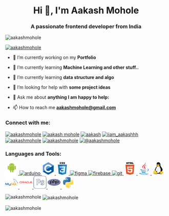 <h1 align="center">Hi 👋, I'm Aakash Mohole</h1>
<h3 align="center">A passionate frontend developer from India</h3>

<p align="left"> <img src="https://komarev.com/ghpvc/?username=aakashmohole&label=Profile%20views&color=0e75b6&style=flat" alt="aakashmohole" /> </p>

<p align="left"> <a href="https://twitter.com/aakashmohole" target="blank"><img src="https://img.shields.io/twitter/follow/aakashmohole?logo=twitter&style=for-the-badge" alt="aakashmohole" /></a> </p>

- 🔭 I’m currently working on my **Portfolio**

- 🌱 I’m currently learning **Machine Learning and other stuff..**

- 👯 I’m currently learning **data structure and algo**

- 🤝 I’m looking for help with **some project ideas**

- 💬 Ask me about **anything I am happy to help:**

- 📫 How to reach me **aakashmohole@gmail.com**

<h3 align="left">Connect with me:</h3>
<p align="left">
<a href="https://twitter.com/aakashmohole" target="blank"><img align="center" src="https://raw.githubusercontent.com/rahuldkjain/github-profile-readme-generator/master/src/images/icons/Social/twitter.svg" alt="aakashmohole" height="30" width="40" /></a>
<a href="https://linkedin.com/in/aakash mohole" target="blank"><img align="center" src="https://raw.githubusercontent.com/rahuldkjain/github-profile-readme-generator/master/src/images/icons/Social/linked-in-alt.svg" alt="aakash mohole" height="30" width="40" /></a>
<a href="https://fb.com/aakash" target="blank"><img align="center" src="https://raw.githubusercontent.com/rahuldkjain/github-profile-readme-generator/master/src/images/icons/Social/facebook.svg" alt="aakash" height="30" width="40" /></a>
<a href="https://instagram.com/iiam_aakashhh" target="blank"><img align="center" src="https://raw.githubusercontent.com/rahuldkjain/github-profile-readme-generator/master/src/images/icons/Social/instagram.svg" alt="iiam_aakashhh" height="30" width="40" /></a>
<a href="https://www.codechef.com/users/aakashmohole" target="blank"><img align="center" src="https://cdn.jsdelivr.net/npm/simple-icons@3.1.0/icons/codechef.svg" alt="aakashmohole" height="30" width="40" /></a>
<a href="https://www.hackerrank.com/aakashmohole" target="blank"><img align="center" src="https://raw.githubusercontent.com/rahuldkjain/github-profile-readme-generator/master/src/images/icons/Social/hackerrank.svg" alt="aakashmohole" height="30" width="40" /></a>
<a href="https://www.hackerearth.com/@aakashmohole" target="blank"><img align="center" src="https://raw.githubusercontent.com/rahuldkjain/github-profile-readme-generator/master/src/images/icons/Social/hackerearth.svg" alt="@aakashmohole" height="30" width="40" /></a>
</p>

<h3 align="left">Languages and Tools:</h3>
<p align="left"> <a href="https://developer.android.com" target="_blank" rel="noreferrer"> <img src="https://raw.githubusercontent.com/devicons/devicon/master/icons/android/android-original-wordmark.svg" alt="android" width="40" height="40"/> </a> <a href="https://www.arduino.cc/" target="_blank" rel="noreferrer"> <img src="https://cdn.worldvectorlogo.com/logos/arduino-1.svg" alt="arduino" width="40" height="40"/> </a> <a href="https://www.cprogramming.com/" target="_blank" rel="noreferrer"> <img src="https://raw.githubusercontent.com/devicons/devicon/master/icons/c/c-original.svg" alt="c" width="40" height="40"/> </a> <a href="https://www.w3schools.com/css/" target="_blank" rel="noreferrer"> <img src="https://raw.githubusercontent.com/devicons/devicon/master/icons/css3/css3-original-wordmark.svg" alt="css3" width="40" height="40"/> </a> <a href="https://www.figma.com/" target="_blank" rel="noreferrer"> <img src="https://www.vectorlogo.zone/logos/figma/figma-icon.svg" alt="figma" width="40" height="40"/> </a> <a href="https://firebase.google.com/" target="_blank" rel="noreferrer"> <img src="https://www.vectorlogo.zone/logos/firebase/firebase-icon.svg" alt="firebase" width="40" height="40"/> </a> <a href="https://git-scm.com/" target="_blank" rel="noreferrer"> <img src="https://www.vectorlogo.zone/logos/git-scm/git-scm-icon.svg" alt="git" width="40" height="40"/> </a> <a href="https://www.w3.org/html/" target="_blank" rel="noreferrer"> <img src="https://raw.githubusercontent.com/devicons/devicon/master/icons/html5/html5-original-wordmark.svg" alt="html5" width="40" height="40"/> </a> <a href="https://www.java.com" target="_blank" rel="noreferrer"> <img src="https://raw.githubusercontent.com/devicons/devicon/master/icons/java/java-original.svg" alt="java" width="40" height="40"/> </a> <a href="https://www.linux.org/" target="_blank" rel="noreferrer"> <img src="https://raw.githubusercontent.com/devicons/devicon/master/icons/linux/linux-original.svg" alt="linux" width="40" height="40"/> </a> <a href="https://www.mysql.com/" target="_blank" rel="noreferrer"> <img src="https://raw.githubusercontent.com/devicons/devicon/master/icons/mysql/mysql-original-wordmark.svg" alt="mysql" width="40" height="40"/> </a> <a href="https://www.oracle.com/" target="_blank" rel="noreferrer"> <img src="https://raw.githubusercontent.com/devicons/devicon/master/icons/oracle/oracle-original.svg" alt="oracle" width="40" height="40"/> </a> <a href="https://www.photoshop.com/en" target="_blank" rel="noreferrer"> <img src="https://raw.githubusercontent.com/devicons/devicon/master/icons/photoshop/photoshop-line.svg" alt="photoshop" width="40" height="40"/> </a> <a href="https://www.php.net" target="_blank" rel="noreferrer"> <img src="https://raw.githubusercontent.com/devicons/devicon/master/icons/php/php-original.svg" alt="php" width="40" height="40"/> </a> <a href="https://www.python.org" target="_blank" rel="noreferrer"> <img src="https://raw.githubusercontent.com/devicons/devicon/master/icons/python/python-original.svg" alt="python" width="40" height="40"/> </a> </p>

<p><img align="left" src="https://github-readme-stats.vercel.app/api/top-langs?username=aakashmohole&show_icons=true&locale=en&layout=compact" alt="aakashmohole" /></p>

<p>&nbsp;<img align="center" src="https://github-readme-stats.vercel.app/api?username=aakashmohole&show_icons=true&locale=en" alt="aakashmohole" /></p>

<p><img align="center" src="https://github-readme-streak-stats.herokuapp.com/?user=aakashmohole&" alt="aakashmohole" /></p>
